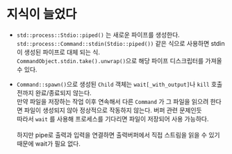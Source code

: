 # 지식이 늘었다

- `std::process::Stdio::piped()` 는 새로운 파이프를 생성한다. `std::process::Command::stdin(Stdio::piped())` 같은 식으로 사용하면 stdin이 생성된 파이프로 대체 되는 식.<br>
`CommandObject.stdin.take().unwrap()`으로 해당 파이프 디스크립터를 가져올 수 있다.

- `Command::spawn()`으로 생성된 `Child` 객체는 `wait[_with_output]`나 `kill` 호출 전까지 완료/종료되지 않는다.<br>
만약 파일을 저장하는 작업 이후 연속해서 다른 `Command` 가 그 파일을 읽으려 한다면 파일이 생성되지 않아 정상적으로 작동하지 않는다. 버퍼 관련 문제인듯<br>
따라서 `wait` 를 사용해 프로세스를 기다리면 파일이 저장되어 사용 가능하다.<br><br>
하지만 pipe로 출력과 입력을 연결하면 출력버퍼에서 직접 스트림을 읽을 수 있기 때문에 wait가 필요 없다.




